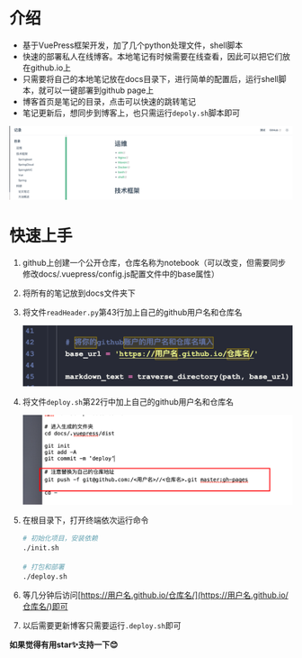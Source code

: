 # 介绍
- 基于VuePress框架开发，加了几个python处理文件，shell脚本
- 快速的部署私人在线博客。本地笔记有时候需要在线查看，因此可以把它们放在github.io上
- 只需要将自己的本地笔记放在docs目录下，进行简单的配置后，运行shell脚本，就可以一键部署到github page上
- 博客首页是笔记的目录，点击可以快速的跳转笔记
- 笔记更新后，想同步到博客上，也只需运行`depoly.sh`脚本即可

![image-20230419223618373](img/image-20230419223618373.png)

# 快速上手

1. github上创建一个公开仓库，仓库名称为notebook（可以改变，但需要同步修改docs/.vuepress/config.js配置文件中的base属性）

2. 将所有的笔记放到docs文件夹下

3. 将文件`readHeader.py`第43行加上自己的github用户名和仓库名

   ![image-20230419223325757](img/image-20230419223325757.png)

4. 将文件`deploy.sh`第22行中加上自己的github用户名和仓库名

   ![image-20230419223415380](img/image-20230419223415380.png)

5. 在根目录下，打开终端依次运行命令

   ```bash
   # 初始化项目，安装依赖
   ./init.sh
   
   # 打包和部署 
   ./deploy.sh
   ```

6. 等几分钟后访问[https://用户名.github.io/仓库名/](https://用户名.github.io/仓库名/)即可

7. 以后需要更新博客只需要运行`.deploy.sh`即可



**如果觉得有用star✨支持一下😊**
